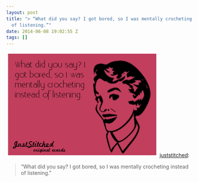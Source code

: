 ```yaml
---
layout: post
title: "> “What did you say? I got bored, so I was mentally crocheting instead
  of listening.”"
date: 2014-06-08 19:02:55 Z
tags: []
---
```

![](/media/2014/06/88196284194.png)
[juststitched](http://juststitched.tumblr.com/post/87385789319/what-did-you-say-i-got-bored-so-i-was-mentally):

> “What did you say? I got bored, so I was mentally crocheting instead of listening.”
